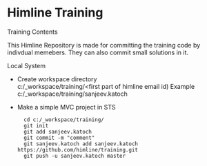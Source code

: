 # Himline Training
Training Contents 

This Himline Repository is made for committing the training code by indivdual memebers. They can also commit small solutions in it.

Local System 
- Create workspace directory  
		c:/_workspace/training/<first part of himline email id)
		Example 
		c:/_workspace/training/sanjeev.katoch
		
- Make a simple MVC project in STS
   
		cd c:/_workspace/training/
		git init
		git add sanjeev.katoch
		git commit -m "comment"
		git sanjeev.katoch add sanjeev.katoch https://github.com/himline/training.git
		git push -u sanjeev.katoch master
